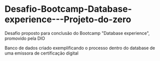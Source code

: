 # Desafio-Bootcamp-Database-experience---Projeto-do-zero
Desafio proposto para conclusão do Bootcamp "Database experience", promovido pela DIO

Banco de dados criado exemplificando o processo dentro do database de uma emissora de certificação digital
